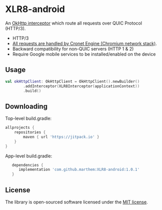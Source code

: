 # XLR8-android

An [OkHttp interceptor][1] which route all requests over QUIC Protocol (HTTP/3).

- HTTP/3
- [All requests are handled by Cronet Engine (Chromium network stack)](https://developer.android.com/guide/topics/connectivity/cronet).
- Backward compatibility for non-QUIC servers (HTTP 1 & 2)
- Require Google mobile services to be installed/enabled on the device 


## Usage
```kotlin
val okHttpClient: OkHttpClient = OkHttpClient().newBuilder()
        .addInterceptor(XLR8Interceptor(applicationContext))
        .build()
```

## Downloading

Top-level build.gradle:

```groovy
allprojects {
	repositories {
		maven { url 'https://jitpack.io' }
	}
}

```

App-level build.gradle:

```groovy
   dependencies {
      implementation 'com.github.marthem:XLR8-android:1.0.1'
   }
```

## License

The library is open-sourced software licensed under the [MIT license](https://opensource.org/licenses/MIT).

[1]: https://github.com/square/okhttp/wiki/Interceptors
